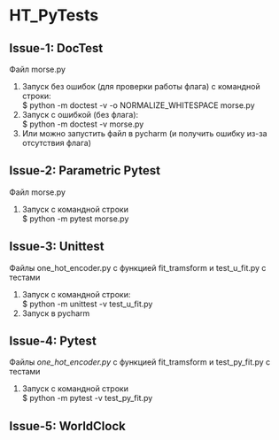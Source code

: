# HT_PyTests
## Issue-1: DocTest
Файл morse.py
1. Запуск без ошибок (для проверки работы флага) с командной строки: </br>
$ python -m doctest -v -o NORMALIZE_WHITESPACE morse.py
2. Запуск с ошибкой (без флага): </br>
$ python -m doctest -v morse.py
3. Или можно запустить файл в pycharm (и получить ошибку из-за отсутствия флага)

## Issue-2: Parametric Pytest
Файл morse.py
1. Запуск с командной строки </br>
$ python -m pytest morse.py

## Issue-3: Unittest
Файлы one_hot_encoder.py с функцией fit_tramsform и test_u_fit.py с тестами
1. Запуск с командной строки: </br>
$ python -m unittest -v test_u_fit.py
2. Запуск в pycharm

## Issue-4: Pytest
Файлы *one_hot_encoder.py* с функцией fit_tramsform и test_py_fit.py с тестами </br>
1. Запуск с командной строки</br>
$ python -m pytest -v test_py_fit.py

## Issue-5: WorldClock
